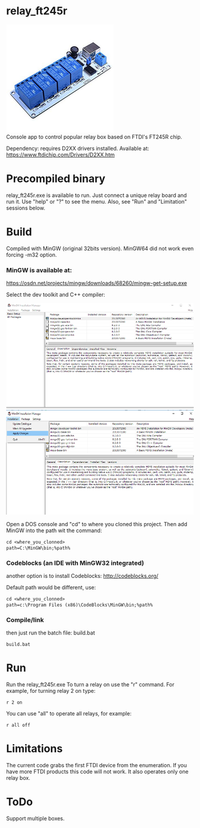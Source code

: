# relay_ft245r


![USB Relay board](/images/relay_box.png)<br>
Console app to control popular relay box based on FTDI's FT245R chip.

Dependency: requires D2XX drivers installed. Available at:
https://www.ftdichip.com/Drivers/D2XX.htm

# Precompiled binary
relay_ft245r.exe is available to run. Just connect a unique relay board and run it. Use "help" or "?" to see the menu. Also, see "Run" and "Limitation" sessions below.

# Build
Compiled with MinGW (original 32bits version). MinGW64 did not work even forcing -m32 option.

### MinGW is available at:
 https://osdn.net/projects/mingw/downloads/68260/mingw-get-setup.exe
 
 Select the dev toolkit and C++ compiler:
 
 ![MinGW packages selection](/images/mingw_1.png)
 ![MinGW install apply](/images/mingw_2.png)
 

Open a DOS console and "cd" to where you cloned this project. Then add MinGW into the path wit the command:
```
cd <where_you_clonned>
path=C:\MinGW\bin;%path%
```

### Codeblocks (an IDE with MinGW32 integrated)
another option is to install Codeblocks:
http://codeblocks.org/

Default path would be different, use:
```
cd <where_you_clonned>
path=c:\Program Files (x86)\CodeBlocks\MinGW\bin;%path%
```

### Compile/link

then just run the batch file: build.bat
```
build.bat
```
# Run

Run the relay_ft245r.exe
To turn a relay on use the "r" command. For example, for turning relay 2 on type:
```
r 2 on
```
You can use "all" to operate all relays, for example:
```
r all off
```

# Limitations

The current code grabs the first FTDI device from the enumeration. If you have more FTDI products this code will not work. It also operates only one relay box.

# ToDo

Support multiple boxes.
